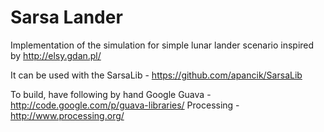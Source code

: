 Sarsa Lander
============

Implementation of the simulation for simple lunar lander scenario inspired by http://elsy.gdan.pl/

It can be used with the
SarsaLib - https://github.com/apancik/SarsaLib

To build, have following by hand
Google Guava - http://code.google.com/p/guava-libraries/
Processing - http://www.processing.org/
